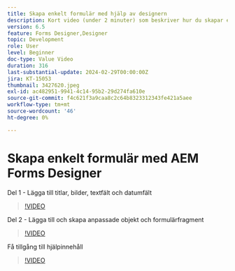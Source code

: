 ```yaml
---
title: Skapa enkelt formulär med hjälp av designern
description: Kort video (under 2 minuter) som beskriver hur du skapar ett enkelt formulär
version: 6.5
feature: Forms Designer,Designer
topic: Development
role: User
level: Beginner
doc-type: Value Video
duration: 316
last-substantial-update: 2024-02-29T00:00:00Z
jira: KT-15053
thumbnail: 3427620.jpeg
exl-id: ac482951-9941-4c14-95b2-29d274fa610e
source-git-commit: f4c621f3a9caa8c2c64b8323312343fe421a5aee
workflow-type: tm+mt
source-wordcount: '46'
ht-degree: 0%

---
```


# Skapa enkelt formulär med AEM Forms Designer

Del 1 - Lägga till titlar, bilder, textfält och datumfält

>[!VIDEO](https://video.tv.adobe.com/v/3427620/?learn=on)

Del 2 - Lägga till och skapa anpassade objekt och formulärfragment

>[!VIDEO](https://video.tv.adobe.com/v/3427621/?learn=on)

Få tillgång till hjälpinnehåll

>[!VIDEO](https://video.tv.adobe.com/v/3427622/?learn=on)

